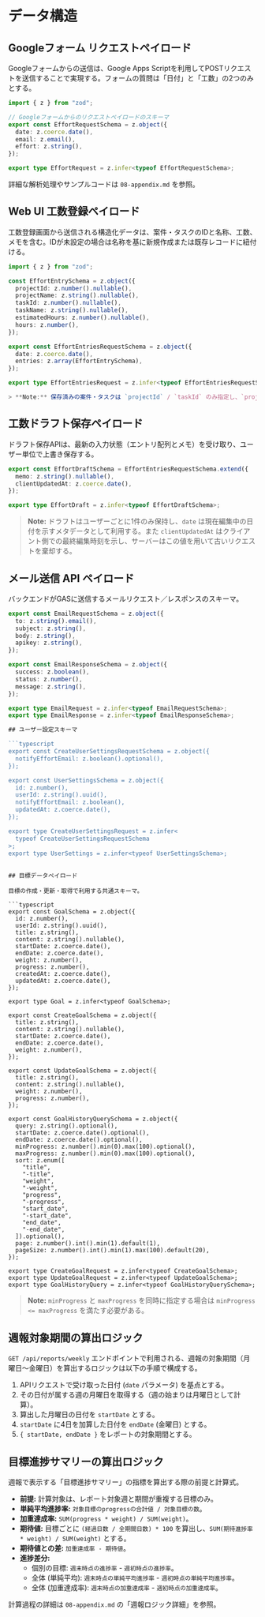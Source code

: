 # データ構造

## Googleフォーム リクエストペイロード

Googleフォームからの送信は、Google Apps Scriptを利用してPOSTリクエストを送信することで実現する。フォームの質問は「日付」と「工数」の2つのみとする。

```typescript
import { z } from "zod";

// Googleフォームからのリクエストペイロードのスキーマ
export const EffortRequestSchema = z.object({
  date: z.coerce.date(),
  email: z.email(),
  effort: z.string(),
});

export type EffortRequest = z.infer<typeof EffortRequestSchema>;
```

詳細な解析処理やサンプルコードは `08-appendix.md` を参照。

## Web UI 工数登録ペイロード

工数登録画面から送信される構造化データは、案件・タスクのIDと名称、工数、メモを含む。IDが未設定の場合は名称を基に新規作成または既存レコードに紐付ける。

```typescript
import { z } from "zod";

const EffortEntrySchema = z.object({
  projectId: z.number().nullable(),
  projectName: z.string().nullable(),
  taskId: z.number().nullable(),
  taskName: z.string().nullable(),
  estimatedHours: z.number().nullable(),
  hours: z.number(),
});

export const EffortEntriesRequestSchema = z.object({
  date: z.coerce.date(),
  entries: z.array(EffortEntrySchema),
});

export type EffortEntriesRequest = z.infer<typeof EffortEntriesRequestSchema>;

> **Note:** 保存済みの案件・タスクは `projectId` / `taskId` のみ指定し、`projectName` / `taskName` は `null` とする。新規案件・タスクは ID を `null` にし、名称フィールドへ値を設定する。
```

## 工数ドラフト保存ペイロード

ドラフト保存APIは、最新の入力状態（エントリ配列とメモ）を受け取り、ユーザー単位で上書き保存する。

```typescript
export const EffortDraftSchema = EffortEntriesRequestSchema.extend({
  memo: z.string().nullable(),
  clientUpdatedAt: z.coerce.date(),
});

export type EffortDraft = z.infer<typeof EffortDraftSchema>;
```

> **Note:** ドラフトはユーザーごとに1件のみ保持し、`date` は現在編集中の日付を示すメタデータとして利用する。また `clientUpdatedAt` はクライアント側での最終編集時刻を示し、サーバーはこの値を用いて古いリクエストを棄却する。

## メール送信 API ペイロード

バックエンドがGASに送信するメールリクエスト／レスポンスのスキーマ。

```typescript
export const EmailRequestSchema = z.object({
  to: z.string().email(),
  subject: z.string(),
  body: z.string(),
  apikey: z.string(),
});

export const EmailResponseSchema = z.object({
  success: z.boolean(),
  status: z.number(),
  message: z.string(),
});

export type EmailRequest = z.infer<typeof EmailRequestSchema>;
export type EmailResponse = z.infer<typeof EmailResponseSchema>;

## ユーザー設定スキーマ

```typescript
export const CreateUserSettingsRequestSchema = z.object({
  notifyEffortEmail: z.boolean().optional(),
});

export const UserSettingsSchema = z.object({
  id: z.number(),
  userId: z.string().uuid(),
  notifyEffortEmail: z.boolean(),
  updatedAt: z.coerce.date(),
});

export type CreateUserSettingsRequest = z.infer<
  typeof CreateUserSettingsRequestSchema
>;
export type UserSettings = z.infer<typeof UserSettingsSchema>;
```
```

## 目標データペイロード

目標の作成・更新・取得で利用する共通スキーマ。

```typescript
export const GoalSchema = z.object({
  id: z.number(),
  userId: z.string().uuid(),
  title: z.string(),
  content: z.string().nullable(),
  startDate: z.coerce.date(),
  endDate: z.coerce.date(),
  weight: z.number(),
  progress: z.number(),
  createdAt: z.coerce.date(),
  updatedAt: z.coerce.date(),
});

export type Goal = z.infer<typeof GoalSchema>;

export const CreateGoalSchema = z.object({
  title: z.string(),
  content: z.string().nullable(),
  startDate: z.coerce.date(),
  endDate: z.coerce.date(),
  weight: z.number(),
});

export const UpdateGoalSchema = z.object({
  title: z.string(),
  content: z.string().nullable(),
  weight: z.number(),
  progress: z.number(),
});

export const GoalHistoryQuerySchema = z.object({
  query: z.string().optional(),
  startDate: z.coerce.date().optional(),
  endDate: z.coerce.date().optional(),
  minProgress: z.number().min(0).max(100).optional(),
  maxProgress: z.number().min(0).max(100).optional(),
  sort: z.enum([
    "title",
    "-title",
    "weight",
    "-weight",
    "progress",
    "-progress",
    "start_date",
    "-start_date",
    "end_date",
    "-end_date",
  ]).optional(),
  page: z.number().int().min(1).default(1),
  pageSize: z.number().int().min(1).max(100).default(20),
});

export type CreateGoalRequest = z.infer<typeof CreateGoalSchema>;
export type UpdateGoalRequest = z.infer<typeof UpdateGoalSchema>;
export type GoalHistoryQuery = z.infer<typeof GoalHistoryQuerySchema>;
```

> **Note:** `minProgress` と `maxProgress` を同時に指定する場合は `minProgress <= maxProgress` を満たす必要がある。

## 週報対象期間の算出ロジック

`GET /api/reports/weekly` エンドポイントで利用される、週報の対象期間（月曜日〜金曜日）を算出するロジックは以下の手順で構成する。

1. APIリクエストで受け取った日付 (`date` パラメータ) を基点とする。
2. その日付が属する週の月曜日を取得する（週の始まりは月曜日として計算）。
3. 算出した月曜日の日付を `startDate` とする。
4. `startDate` に4日を加算した日付を `endDate` (金曜日) とする。
5. `{ startDate, endDate }` をレポートの対象期間とする。

## 目標進捗サマリーの算出ロジック

週報で表示する「目標進捗サマリー」の指標を算出する際の前提と計算式。

- **前提:** 計算対象は、レポート対象週と期間が重複する目標のみ。
- **単純平均進捗率:** `対象目標のprogressの合計値 / 対象目標の数`。
- **加重達成率:** `SUM(progress * weight) / SUM(weight)`。
- **期待値:** 目標ごとに `(経過日数 / 全期間日数) * 100` を算出し、`SUM(期待進捗率 * weight) / SUM(weight)` とする。
- **期待値との差:** `加重達成率 - 期待値`。
- **進捗差分:**
  - 個別の目標: `週末時点の進捗率` - `週初時点の進捗率`。
  - 全体 (単純平均): `週末時点の単純平均進捗率` - `週初時点の単純平均進捗率`。
  - 全体 (加重達成率): `週末時点の加重達成率` - `週初時点の加重達成率`。

計算過程の詳細は `08-appendix.md` の「週報ロジック詳細」を参照。
